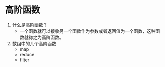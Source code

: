 # 高阶函数
1. 什么是高阶函数？
    - 一个函数就可以接收另一个函数作为参数或者返回值为一个函数，这种函数就称之为高阶函数。
2. 数组中的几个高阶函数
    - map
    - reduce
    - filter